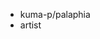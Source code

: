 - kuma-p/palaphia
- artist

<!---
kuma-p/kuma-p is a ✨ special ✨ repository because its `README.md` (this file) appears on your GitHub profile.
You can click the Preview link to take a look at your changes.
--->

